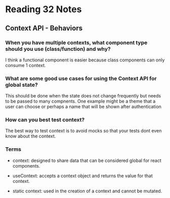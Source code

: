 # Reading 32 Notes

## Context API - Behaviors

### When you have multiple contexts, what component type should you use (class/function) and why?

I think a functional component is easier because class components can only consume 1 context.

### What are some good use cases for using the Context API for global state?

This should be done when the state  does not change frequently but needs to be passed to many compnents. One example might be a theme that a user can choose or perhaps a name that will be shown after authentication

### How can you best test context?

The best way to test context is to avoid mocks so that your tests dont even know about the context.

### Terms

- context: designed to share data that can be considered global for react components.

- useContext: accepts a context object and returns the value for that context.

- static context: used in the creation of a context and cannot be mutated.
